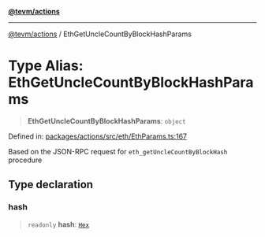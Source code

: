 [**@tevm/actions**](../README.md)

***

[@tevm/actions](../globals.md) / EthGetUncleCountByBlockHashParams

# Type Alias: EthGetUncleCountByBlockHashParams

> **EthGetUncleCountByBlockHashParams**: `object`

Defined in: [packages/actions/src/eth/EthParams.ts:167](https://github.com/evmts/tevm-monorepo/blob/main/packages/actions/src/eth/EthParams.ts#L167)

Based on the JSON-RPC request for `eth_getUncleCountByBlockHash` procedure

## Type declaration

### hash

> `readonly` **hash**: [`Hex`](Hex.md)
